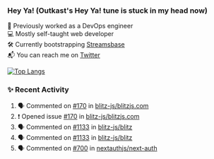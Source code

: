 ### Hey Ya! (Outkast's Hey Ya! tune is stuck in my head now)

💼 Previously worked as a DevOps engineer  
💻 Mostly self-taught web developer  
🛠️ Currently bootstrapping [Streamsbase](https://streamsbase.com)  
📬 You can reach me on [Twitter](https://twitter.com/LoriKarikari)

[![Top Langs](https://github-readme-stats.vercel.app/api/top-langs/?username=LoriKarikari&layout=compact)](https://github.com/LoriKarikari/github-readme-stats)

### ✨ Recent Activity

<!--START_SECTION:activity-->
1. 🗣 Commented on [#170](https://github.com//blitz-js/blitzjs.com/issues/170) in [blitz-js/blitzjs.com](https://github.com//blitz-js/blitzjs.com)
2. ❗️ Opened issue [#170](https://github.com//blitz-js/blitzjs.com/issues/170) in [blitz-js/blitzjs.com](https://github.com//blitz-js/blitzjs.com)
3. 🗣 Commented on [#1133](https://github.com//blitz-js/blitz/issues/1133) in [blitz-js/blitz](https://github.com//blitz-js/blitz)
4. 🗣 Commented on [#1133](https://github.com//blitz-js/blitz/issues/1133) in [blitz-js/blitz](https://github.com//blitz-js/blitz)
5. 🗣 Commented on [#700](https://github.com//nextauthjs/next-auth/issues/700) in [nextauthjs/next-auth](https://github.com//nextauthjs/next-auth)
<!--END_SECTION:activity-->
